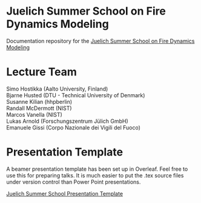 # Juelich Summer School on Fire Dynamics Modeling

Documentation repository for the [Juelich Summer School on Fire Dynamics Modeling](https://www2.fz-juelich.de/ias/ias-7/EN/Research/Fire_Dynamics/Events/SummerSchool2022/_node.html)

# Lecture Team

Simo Hostikka (Aalto University, Finland)  
Bjarne Husted (DTU - Technical University of Denmark)  
Susanne Kilian (hhpberlin)  
Randall McDermott (NIST)  
Marcos Vanella (NIST)  
Lukas Arnold (Forschungszentrum Jülich GmbH)  
Emanuele Gissi (Corpo Nazionale dei Vigili del Fuoco)  

# Presentation Template

A beamer presentation template has been set up in Overleaf.  Feel free to use this for preparing talks.  It is much easier to put the .tex source files under version control than Power Point presentations.

[Juelich Summer School Presentation Template](https://www.overleaf.com/read/vqkjkttyvnvn)


